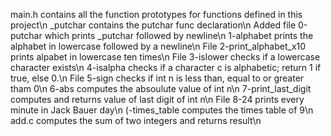main.h contains all the function prototypes for functions defined in this project\n
_putchar contains the putchar func declaration\n
Added file 0-putchar which prints _putchar followed by newline\n
1-alphabet prints the alphabet in lowercase followed by a newline\n
File 2-print_alphabet_x10 prints alpabet in lowercase ten times\n
File 3-islower checks if a lowercase character exists\n
4-isalpha checks if a character c is alphabetic; return 1 if true, else 0.\n
File 5-sign checks if int n is less than, equal to or greater tham 0\n
6-abs computes the absoulute value of int n\n
7-print_last_digit computes and returns value of last digit of int n\n
File 8-24 prints every minute in Jack Bauer day\n
(-times_table computes the times table of 9\n
add.c computes the sum of two integers and returns result\n
